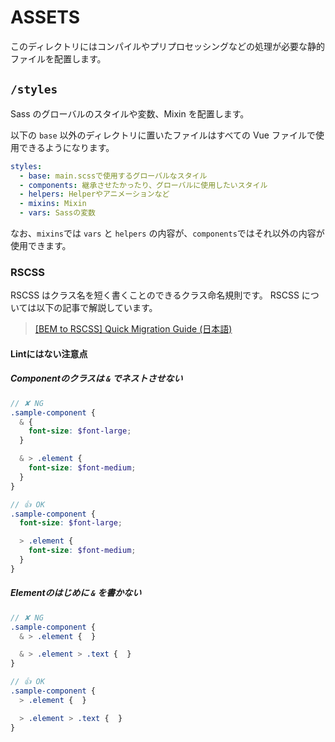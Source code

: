 # ASSETS

このディレクトリにはコンパイルやプリプロセッシングなどの処理が必要な静的ファイルを配置します。

## `/styles`

Sass のグローバルのスタイルや変数、Mixin を配置します。

以下の `base` 以外のディレクトリに置いたファイルはすべての Vue ファイルで使用できるようになります。

```yml
styles:
  - base: main.scssで使用するグローバルなスタイル
  - components: 継承させたかったり、グローバルに使用したいスタイル
  - helpers: Helperやアニメーションなど
  - mixins: Mixin
  - vars: Sassの変数
```

なお、`mixins`では `vars` と `helpers` の内容が、`components`ではそれ以外の内容が使用できます。

### RSCSS

RSCSS はクラス名を短く書くことのできるクラス命名規則です。
RSCSS については以下の記事で解説しています。

> [[BEM to RSCSS] Quick Migration Guide (日本語)](https://qiita.com/simochee/items/3e537f530ca94ce6fb3a)

#### Lintにはない注意点

##### Componentのクラスは `&` でネストさせない

```scss
// ✘ NG
.sample-component {
  & {
    font-size: $font-large;
  }

  & > .element {
    font-size: $font-medium;
  }
}
```

```scss
// 👍 OK
.sample-component {
  font-size: $font-large;

  > .element {
    font-size: $font-medium;
  }
}
```

##### Elementのはじめに `&` を書かない

```scss
// ✘ NG
.sample-component {
  & > .element {  }

  & > .element > .text {  }
}
```

```scss
// 👍 OK
.sample-component {
  > .element {  }

  > .element > .text {  }
}
```
